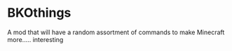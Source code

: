 # BKOthings
 A mod that will have a random assortment of commands to make Minecraft more..... interesting
